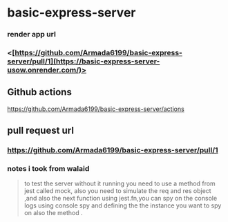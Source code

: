 # basic-express-server

### render app url 

### <[https://github.com/Armada6199/basic-express-server/pull/1](https://basic-express-server-usow.onrender.com/)>

## Github actions

<https://github.com/Armada6199/basic-express-server/actions>

## pull request  url

### <https://github.com/Armada6199/basic-express-server/pull/1>

### notes i took from walaid

>to test the server without it running you need to use a method from jest called mock, also you need to simulate the req and res object ,and also the next function using jest.fn,you can spy on the console logs using console spy and defining the the instance you want to spy on also the method .
